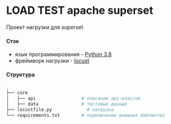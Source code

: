 # LOAD TEST apache superset

Проект нагрузки для superset

#### Стэк
- язык программирования - [Python 3.8](https://www.python.org/downloads/)
- фреймворк нагрузки - [locust](https://locust.io/)

#### Структура
```bash
.
├── core
│   ├── api                 # описание api-классов
│   ├── data                # тестовые данные
├── locustfile.py             # нагрузка 
└── requirements.txt        # подключение внешних библиотек
```
